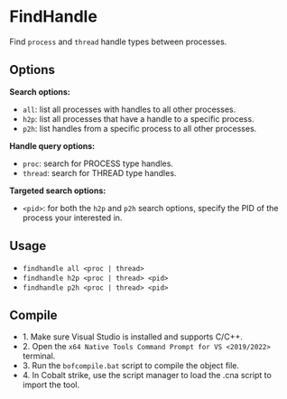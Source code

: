 # FindHandle
Find `process` and `thread` handle types between processes.

## Options
**Search options:**
* `all`: list all processes with handles to all other processes.
* `h2p`: list all processes that have a handle to a specific process.
* `p2h`: list handles from a specific process to all other processes.

**Handle query options:**
* `proc`: search for PROCESS type handles.
* `thread`: search for THREAD type handles.

**Targeted search options:**
* `<pid>`: for both the `h2p` and `p2h` search options, specify the PID of the process your interested in.

## Usage
* `findhandle all <proc | thread>`
* `findhandle h2p <proc | thread> <pid>`
* `findhandle p2h <proc | thread> <pid>`

## Compile
- 1\. Make sure Visual Studio is installed and supports C/C++.
- 2\. Open the `x64 Native Tools Command Prompt for VS <2019/2022>` terminal.
- 3\. Run the `bofcompile.bat` script to compile the object file. 
- 4\. In Cobalt strike, use the script manager to load the .cna script to import the tool. 

